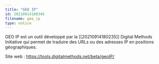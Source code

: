 ```yaml
---
title: "GEO IP"
id: 20210914180345
filename: geo_ip
type: notice
---
```


GEO IP est un outil développé par la [[20210914180235]] Digital Methods Initiative qui permet de traduire des URLs ou des adresses IP en positions géographiques.

Site web : <https://tools.digitalmethods.net/beta/geoIP/>

